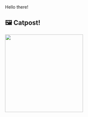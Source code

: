 Hello there!



## 🖼️ Catpost!

<sub>
    <img src="https://cdn2.thecatapi.com/images/4-tbHk2DQ.jpg" height="256">
</sub>

